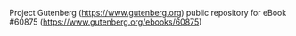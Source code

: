 Project Gutenberg (https://www.gutenberg.org) public repository for eBook #60875 (https://www.gutenberg.org/ebooks/60875)
